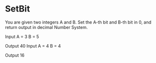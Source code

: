 # SetBit
You are given two integers A and B.
Set the A-th bit and B-th bit in 0, and return output in decimal Number System.


Input
A = 3
B = 5

Output
40
Input
A = 4
B = 4

Output
16
